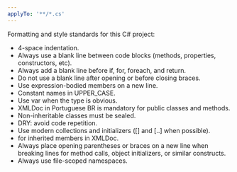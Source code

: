 ```yaml
---
applyTo: '**/*.cs'
---
```

Formatting and style standards for this C# project:

- 4-space indentation.
- Always use a blank line between code blocks (methods, properties, constructors, etc).
- Always add a blank line before if, for, foreach, and return.
- Do not use a blank line after opening or before closing braces.
- Use expression-bodied members on a new line.
- Constant names in UPPER_CASE.
- Use var when the type is obvious.
- XMLDoc in Portuguese BR is mandatory for public classes and methods.
- Non-inheritable classes must be sealed.
- DRY: avoid code repetition.
- Use modern collections and initializers ([] and [..] when possible).
- <inherited /> for inherited members in XMLDoc.
- Always place opening parentheses or braces on a new line when breaking lines for method calls, object initializers, or similar constructs.
- Always use file-scoped namespaces.